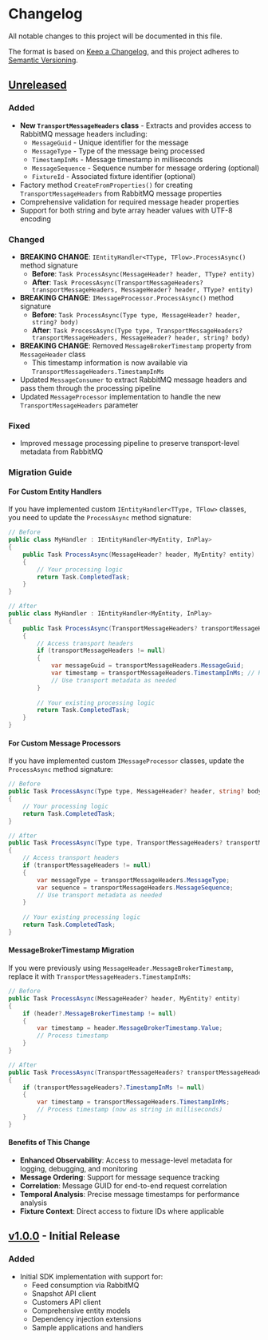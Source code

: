 # Changelog

All notable changes to this project will be documented in this file.

The format is based on [Keep a Changelog](https://keepachangelog.com/en/1.0.0/),
and this project adheres to [Semantic Versioning](https://semver.org/spec/v2.0.0.html).

## [Unreleased]

### Added
- **New `TransportMessageHeaders` class** - Extracts and provides access to RabbitMQ message headers including:
  - `MessageGuid` - Unique identifier for the message
  - `MessageType` - Type of the message being processed  
  - `TimestampInMs` - Message timestamp in milliseconds
  - `MessageSequence` - Sequence number for message ordering (optional)
  - `FixtureId` - Associated fixture identifier (optional)
- Factory method `CreateFromProperties()` for creating `TransportMessageHeaders` from RabbitMQ message properties
- Comprehensive validation for required message header properties
- Support for both string and byte array header values with UTF-8 encoding

### Changed
- **BREAKING CHANGE**: `IEntityHandler<TType, TFlow>.ProcessAsync()` method signature
  - **Before**: `Task ProcessAsync(MessageHeader? header, TType? entity)`
  - **After**: `Task ProcessAsync(TransportMessageHeaders? transportMessageHeaders, MessageHeader? header, TType? entity)`
- **BREAKING CHANGE**: `IMessageProcessor.ProcessAsync()` method signature  
  - **Before**: `Task ProcessAsync(Type type, MessageHeader? header, string? body)`
  - **After**: `Task ProcessAsync(Type type, TransportMessageHeaders? transportMessageHeaders, MessageHeader? header, string? body)`
- **BREAKING CHANGE**: Removed `MessageBrokerTimestamp` property from `MessageHeader` class
  - This timestamp information is now available via `TransportMessageHeaders.TimestampInMs`
- Updated `MessageConsumer` to extract RabbitMQ message headers and pass them through the processing pipeline
- Updated `MessageProcessor` implementation to handle the new `TransportMessageHeaders` parameter

### Fixed
- Improved message processing pipeline to preserve transport-level metadata from RabbitMQ

### Migration Guide

#### For Custom Entity Handlers
If you have implemented custom `IEntityHandler<TType, TFlow>` classes, you need to update the `ProcessAsync` method signature:

```csharp
// Before
public class MyHandler : IEntityHandler<MyEntity, InPlay>
{
    public Task ProcessAsync(MessageHeader? header, MyEntity? entity)
    {
        // Your processing logic
        return Task.CompletedTask;
    }
}

// After  
public class MyHandler : IEntityHandler<MyEntity, InPlay>
{
    public Task ProcessAsync(TransportMessageHeaders? transportMessageHeaders, MessageHeader? header, MyEntity? entity)
    {
        // Access transport headers
        if (transportMessageHeaders != null)
        {
            var messageGuid = transportMessageHeaders.MessageGuid;
            var timestamp = transportMessageHeaders.TimestampInMs; // Replaces header.MessageBrokerTimestamp
            // Use transport metadata as needed
        }
        
        // Your existing processing logic
        return Task.CompletedTask;
    }
}
```

#### For Custom Message Processors
If you have implemented custom `IMessageProcessor` classes, update the `ProcessAsync` method signature:

```csharp
// Before
public Task ProcessAsync(Type type, MessageHeader? header, string? body)
{
    // Your processing logic
    return Task.CompletedTask;
}

// After
public Task ProcessAsync(Type type, TransportMessageHeaders? transportMessageHeaders, MessageHeader? header, string? body)
{
    // Access transport headers
    if (transportMessageHeaders != null)
    {
        var messageType = transportMessageHeaders.MessageType;
        var sequence = transportMessageHeaders.MessageSequence;
        // Use transport metadata as needed
    }
    
    // Your existing processing logic  
    return Task.CompletedTask;
}
```

#### MessageBrokerTimestamp Migration
If you were previously using `MessageHeader.MessageBrokerTimestamp`, replace it with `TransportMessageHeaders.TimestampInMs`:

```csharp
// Before
public Task ProcessAsync(MessageHeader? header, MyEntity? entity)
{
    if (header?.MessageBrokerTimestamp != null)
    {
        var timestamp = header.MessageBrokerTimestamp.Value;
        // Process timestamp
    }
}

// After
public Task ProcessAsync(TransportMessageHeaders? transportMessageHeaders, MessageHeader? header, MyEntity? entity)
{
    if (transportMessageHeaders?.TimestampInMs != null)
    {
        var timestamp = transportMessageHeaders.TimestampInMs;
        // Process timestamp (now as string in milliseconds)
    }
}
```

#### Benefits of This Change
- **Enhanced Observability**: Access to message-level metadata for logging, debugging, and monitoring
- **Message Ordering**: Support for message sequence tracking
- **Correlation**: Message GUID for end-to-end request correlation
- **Temporal Analysis**: Precise message timestamps for performance analysis
- **Fixture Context**: Direct access to fixture IDs where applicable

## [v1.0.0] - Initial Release

### Added
- Initial SDK implementation with support for:
  - Feed consumption via RabbitMQ
  - Snapshot API client
  - Customers API client
  - Comprehensive entity models
  - Dependency injection extensions
  - Sample applications and handlers

[Unreleased]: https://github.com/trade360/trade360-dotnet-sdk/compare/v1.0.0...HEAD
[v1.0.0]: https://github.com/trade360/trade360-dotnet-sdk/releases/tag/v1.0.0
